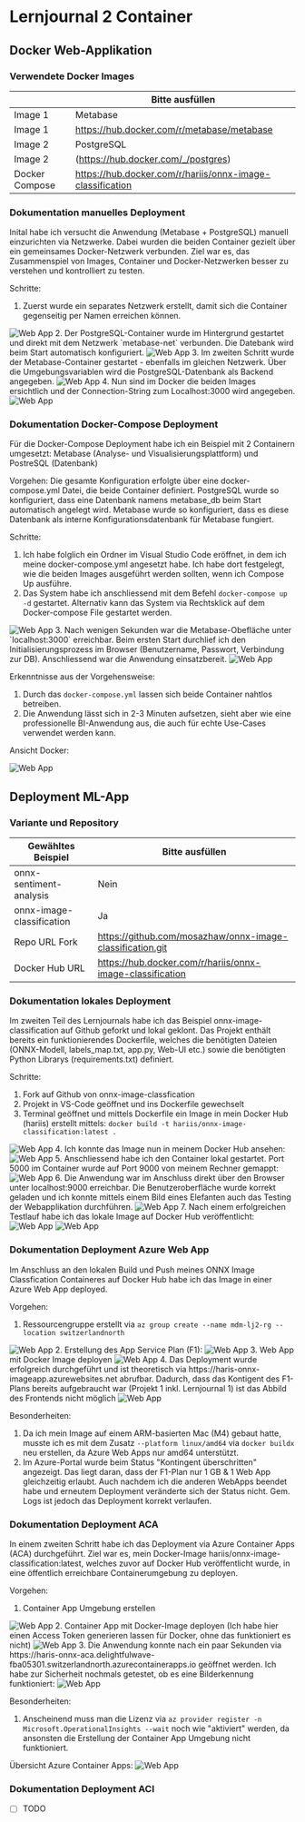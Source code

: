 ﻿# Lernjournal 2 Container

## Docker Web-Applikation

### Verwendete Docker Images

| | Bitte ausfüllen |
| -------- | ------- |
| Image 1 | Metabase |
| Image 1 | https://hub.docker.com/r/metabase/metabase |
| Image 2 | PostgreSQL |
| Image 2 | (https://hub.docker.com/_/postgres) |
| Docker Compose | https://hub.docker.com/r/hariis/onnx-image-classification |

### Dokumentation manuelles Deployment

Inital habe ich versucht die Anwendung (Metabase + PostgreSQL) manuell einzurichten via Netzwerke. Dabei wurden die beiden Container gezielt über ein gemeinsames Docker-Netzwerk verbunden. Ziel war es, das Zusammenspiel von Images, Container und Docker-Netzwerken besser zu verstehen und kontrolliert zu testen.

Schritte:
1. Zuerst wurde ein separates Netzwerk erstellt, damit sich die Container gegenseitig per Namen erreichen können.
<img src="images/lj2_jusmahar_docker_createnetwork.png" alt="Web App" style="max-width: 100%; height: auto;">
2. Der PostgreSQL-Container wurde im Hintergrund gestartet und direkt mit dem Netzwerk `metabase-net` verbunden. Die Datebank wird beim Start automatisch konfiguriert.
<img src="images/lj2_jusmahar_docker_connectnetwork.png" alt="Web App" style="max-width: 100%; height: auto;">
3. Im zweiten Schritt wurde der Metabase-Container gestartet - ebenfalls im gleichen Netzwerk. Über die Umgebungsvariablen wird die PostgreSQL-Datenbank als Backend angegeben.
<img src="images/lj2_jusmahar_docker_connectlocalhost.png" alt="Web App" style="max-width: 100%; height: auto;">
4. Nun sind im Docker die beiden Images ersichtlich und der Connection-String zum Localhost:3000 wird angegeben.
<img src="images/lj2_jusmahar_docker_ansichtdocker1.png" alt="Web App" style="max-width: 100%; height: auto;">


### Dokumentation Docker-Compose Deployment

Für die Docker-Compose Deployment habe ich ein Beispiel mit 2 Containern umgesetzt: Metabase (Analyse- und Visualisierungsplattform) und PostreSQL (Datenbank)

Vorgehen:
Die gesamte Konfiguration erfolgte über eine docker-compose.yml Datei, die beide Container definiert. PostgreSQL wurde so konfiguriert, dass eine Datenbank namens metabase_db beim Start automatisch angelegt wird. Metabase wurde so konfiguriert, dass es diese Datenbank als interne Konfigurationsdatenbank für Metabase fungiert.

Schritte:
1. Ich habe folglich ein Ordner im Visual Studio Code eröffnet, in dem ich meine docker-compose.yml angesetzt habe. Ich habe dort festgelegt, wie die beiden Images ausgeführt werden sollten, wenn ich Compose Up ausführe.
2. Das System habe ich anschliessend mit dem Befehl `docker-compose up -d` gestartet. Alternativ kann das System via Rechtsklick auf dem Docker-compose File gestartet werden.
<img src="images/lj2_jusmahar_docker_composeup.png" alt="Web App" style="max-width: 100%; height: auto;">
3. Nach wenigen Sekunden war die Metabase-Obefläche unter `localhost:3000` erreichbar. Beim ersten Start durchlief ich den Initialisierungsprozess im Browser (Benutzername, Passwort, Verbindung zur DB). Anschliessend war die Anwendung einsatzbereit.
<img src="images/lj2_jusmahar_docker_metabase.png" alt="Web App" style="max-width: 100%; height: auto;">

Erkenntnisse aus der Vorgehensweise:
1. Durch das `docker-compose.yml` lassen sich beide Container nahtlos betreiben.
2. Die Anwendung lässt sich in 2-3 Minuten aufsetzen, sieht aber wie eine professionelle BI-Anwendung aus, die auch für echte Use-Cases verwendet werden kann.

Ansicht Docker:

<img src="images/lj2_jusmahar_docker_ansichtdocker.png" alt="Web App" style="max-width: 100%; height: auto;">

## Deployment ML-App

### Variante und Repository

| Gewähltes Beispiel | Bitte ausfüllen |
| -------- | ------- |
| onnx-sentiment-analysis | Nein |
| onnx-image-classification | Ja |
| Repo URL Fork | https://github.com/mosazhaw/onnx-image-classification.git |
| Docker Hub URL | https://hub.docker.com/r/hariis/onnx-image-classification |

### Dokumentation lokales Deployment

Im zweiten Teil des Lernjournals habe ich das Beispiel onnx-image-classification auf Github geforkt und lokal geklont. Das Projekt enthält bereits ein funktionierendes Dockerfile, welches die benötigten Dateien (ONNX-Modell, labels_map.txt, app.py, Web-UI etc.) sowie die benötigten Python Librarys (requirements.txt) definiert.

Schritte:
1. Fork auf Github von onnx-image-classfication
2. Projekt in VS-Code geöffnet und ins Dockerfile gewechselt
3. Terminal geöffnet und mittels Dockerfile ein Image in mein Docker Hub (hariis) erstellt mittels: `docker build -t hariis/onnx-image-classification:latest .`
<img src="images/lj2_jusmahar_docker_build.png" alt="Web App" style="max-width: 100%; height: auto;">
4. Ich konnte das Image nun in meinem Docker Hub ansehen:
<img src="images/lj2_jusmahar_docker_ansichtdocker2.png" alt="Web App" style="max-width: 100%; height: auto;">
5. Anschliessend habe ich den Container lokal gestartet. Port 5000 im Container wurde auf Port 9000 von meinem Rechner gemappt:
<img src="images/lj2_jusmahar_docker_run9000.png" alt="Web App" style="max-width: 100%; height: auto;">
6. Die Anwendung war im Anschluss direkt über den Browser unter localhost:9000 erreichbar. Die Benutzeroberfläche wurde korrekt geladen und ich konnte mittels einem Bild eines Elefanten auch das Testing der Webapplikation durchführen.
<img src="images/lj2_jusmahar_docker_webapponnx.png" alt="Web App" style="max-width: 100%; height: auto;">
7. Nach einem erfolgreichen Testlauf habe ich das lokale Image auf Docker Hub veröffentlicht:
<img src="images/lj2_jusmahar_docker_dockerhub.png" alt="Web App" style="max-width: 100%; height: auto;">
<img src="images/lj2_jusmahar_docker_dcokerhub1.png" alt="Web App" style="max-width: 100%; height: auto;">

### Dokumentation Deployment Azure Web App

Im Anschluss an den lokalen Build und Push meines ONNX Image Classfication Containeres auf Docker Hub habe ich das Image in einer Azure Web App deployed.

Vorgehen:
1. Ressourcengruppe erstellt via `az group create --name mdm-lj2-rg --location switzerlandnorth`
<img src="images/lj2_jusmahar_azure_createrg2.png" alt="Web App" style="max-width: 100%; height: auto;">
2. Erstellung des App Service Plan (F1):
<img src="images/lj2_jusmahar_azure_createappservice2.png" alt="Web App" style="max-width: 100%; height: auto;">
3. Web App mit Docker Image deployen
<img src="images/lj2_jusmahar_azure_createwebapp2.png" alt="Web App" style="max-width: 100%; height: auto;">
4. Das Deployment wurde erfolgreich durchgeführt und ist theoretisch via https://haris-onnx-imageapp.azurewebsites.net abrufbar. Dadurch, dass das Kontigent des F1-Plans bereits aufgebraucht war (Projekt 1 inkl. Lernjournal 1) ist das Abbild des Frontends nicht möglich
<img src="images/lj2_jusmahar_azure_kontingent.png" alt="Web App" style="max-width: 100%; height: auto;">

Besonderheiten:
1. Da ich mein Image auf einem ARM-basierten Mac (M4) gebaut hatte, musste ich es mit dem Zusatz `--platform linux/amd64` via `docker buildx` neu erstellen, da Azure Web Apps nur amd64 unterstützt.
2. Im Azure-Portal wurde beim Status "Kontingent überschritten" angezeigt. Das liegt daran, dass der F1-Plan nur 1 GB & 1 Web App gleichzeitig erlaubt. Auch nachdem ich die anderen WebApps beendet habe und erneutem Deployment veränderte sich der Status nicht. Gem. Logs ist jedoch das Deployment korrekt verlaufen.

### Dokumentation Deployment ACA

In einem zweiten Schritt habe ich das Deployment via Azure Container Apps (ACA) durchgeführt. Ziel war es, mein Docker-Image hariis/onnx-image-classification:latest, welches zuvor auf Docker Hub veröffentlicht wurde, in eine öffentlich erreichbare Containerumgebung zu deployen.

Vorgehen:
1. Container App Umgebung erstellen
<img src="images/lj2_jusmahar_azure_aca_create.png" alt="Web App" style="max-width: 100%; height: auto;">
2. Container App mit Docker-Image deployen (Ich habe hier einen Access Token generieren lassen für Docker, ohne das funktioniert es nicht)
<img src="images/lj2_jusmahar_azure_aca_deployment.png" alt="Web App" style="max-width: 100%; height: auto;">
3. Die Anwendung konnte nach ein paar Sekunden via https://haris-onnx-aca.delightfulwave-fba05301.switzerlandnorth.azurecontainerapps.io geöffnet werden. Ich habe zur Sicherheit nochmals getestet, ob es eine Bilderkennung funktioniert:
<img src="images/lj2_jusmahar_azure_aca_frontend.png" alt="Web App" style="max-width: 100%; height: auto;">

Besonderheiten:
1. Anscheinend muss man die Lizenz via `az provider register -n Microsoft.OperationalInsights --wait` noch wie "aktiviert" werden, da ansonsten die Erstellung der Container App Umgebung nicht funktioniert.

Übersicht Azure Container Apps:
<img src="images/lj2_jusmahar_azure_aca_ansichtazure.png" alt="Web App" style="max-width: 100%; height: auto;">


### Dokumentation Deployment ACI

* [ ] TODO
